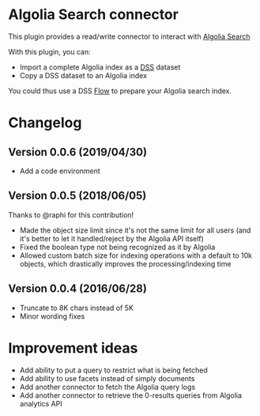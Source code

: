 # Algolia Search connector

This plugin provides a read/write connector to interact with [Algolia Search](https://www.algolia.com)

With this plugin, you can:

* Import a complete Algolia index as a [DSS](https://www.dataiku.com/dss) dataset
* Copy a DSS dataset to an Algolia index

You could thus use a DSS [Flow](http://doc.dataiku.com/dss/latest/flow/index.html) to prepare your
Algolia search index.

# Changelog

## Version 0.0.6 (2019/04/30)
* Add a code environment

## Version 0.0.5 (2018/06/05)

Thanks to @raphi for this contribution!

* Made the object size limit since it's not the same limit for all users (and it's better to let it handled/reject by the Algolia API itself)
* Fixed the boolean type not being recognized as it by Algolia
* Allowed custom batch size for indexing operations with a default to 10k objects, which drastically improves the processing/indexing time

## Version 0.0.4 (2016/06/28)

* Truncate to 8K chars instead of 5K
* Minor wording fixes

# Improvement ideas

* Add ability to put a query to restrict what is being fetched
* Add ability to use facets instead of simply documents
* Add another connector to fetch the Algolia query logs
* Add another connector to retrieve the 0-results queries from Algolia analytics API
